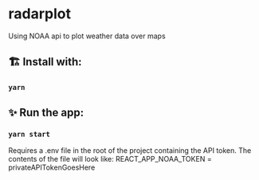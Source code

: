 # radarplot

Using NOAA api to plot weather data over maps

## 🏗️ Install with:

### `yarn`

## ✨ Run the app:

### `yarn start`

Requires a .env file in the root of the project containing the API token. The contents of the file will look like:
REACT_APP_NOAA_TOKEN = privateAPITokenGoesHere
